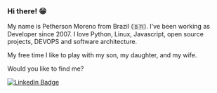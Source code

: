 ### Hi there! 😁

My name is Petherson Moreno from Brazil (🇧🇷). I've been working as Developer since 2007. I love Python, Linux, Javascript, open source projects, DEVOPS and software architecture.

My free time I like to play with my son, my daughter, and my wife.

Would you like to find me?

[![Linkedin Badge](https://img.shields.io/badge/-LinkedIn-blue?style=flat-square&logo=Linkedin&logoColor=white&link=https://www.linkedin.com/in/pethersonmoreno)](https://www.linkedin.com/in/pethersonmoreno)
